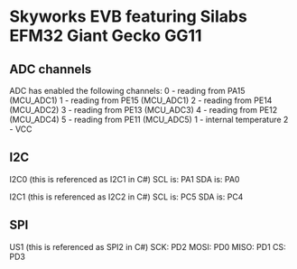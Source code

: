 # Skyworks EVB featuring Silabs EFM32 Giant Gecko GG11

## ADC channels

ADC has enabled the following channels:
0 - reading from PA15 (MCU_ADC1)
1 - reading from PE15 (MCU_ADC1)
2 - reading from PE14 (MCU_ADC2)
3 - reading from PE13 (MCU_ADC3)
4 - reading from PE12 (MCU_ADC4)
5 - reading from PE11 (MCU_ADC5)
1 - internal temperature
2 - VCC

## I2C

I2C0 (this is referenced as I2C1 in C#)
SCL is: PA1
SDA is: PA0

I2C1 (this is referenced as I2C2 in C#)
SCL is: PC5
SDA is: PC4

## SPI

US1 (this is referenced as SPI2 in C#)
SCK: PD2
MOSI: PD0
MISO: PD1
CS: PD3
